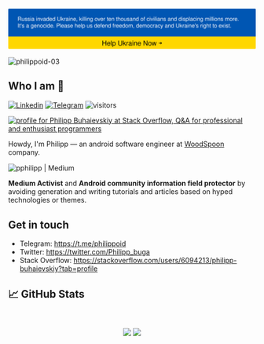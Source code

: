 [![Stand With Ukraine](https://raw.githubusercontent.com/vshymanskyy/StandWithUkraine/main/banner2-direct.svg)](https://vshymanskyy.github.io/StandWithUkraine)

![philippoid-03](https://user-images.githubusercontent.com/9698643/133893071-d58f2848-b915-4a99-967a-8dc045c91a99.png)


## Who I am 🤔

[![Linkedin](https://img.shields.io/badge/-philippdevel-blue?style=flat&logo=Linkedin&logoColor=white&link=https://www.linkedin.com/in/philippdevel/)](https://www.linkedin.com/in/philippdevel/)
[![Telegram](https://img.shields.io/badge/-Philippoid-0088cc?style=flat&logo=Telegram&logoColor=white&link=https://web.telegram.org/#/im?p=@Philippoid)](https://web.telegram.org/#/im?p=@Philippoid)
![visitors](https://visitor-badge.laobi.icu/badge?page_id=pphilipp.pphilipp)

<a href="https://stackoverflow.com/users/6094213/philipp-buhaievskiy">
<img src="https://stackoverflow.com/users/flair/6094213.png?theme=dark" width="208" height="58" alt="profile for Philipp Buhaievskiy at Stack Overflow, Q&amp;A for professional and enthusiast programmers" title="profile for Philipp Buhaievskiy at Stack Overflow, Q&amp;A for professional and enthusiast programmers">
</a>

Howdy, I'm Philipp — an android software engineer at [WoodSpoon](https://www.eatwoodspoon.com) company.

<img align="center" alt="pphilipp | Medium" width="22px" src="https://cdn.jsdelivr.net/npm/simple-icons@v3/icons/medium.svg"/>

**Medium Activist** and **Android community information field protector** by avoiding generation and writing tutorials and articles based on hyped technologies or themes.

## Get in touch

- Telegram: https://t.me/philippoid
- Twitter: https://twitter.com/Philipp_buga
- Stack Overflow: https://stackoverflow.com/users/6094213/philipp-buhaievskiy?tab=profile

## 📈 GitHub Stats

<br>
<p align = "center">
  <img src = "https://github-readme-stats.vercel.app/api?username=pphilipp&show_icons=true&theme=tokyonight&include_all_commits=true&count_private=true&line_height=27">
<img src = "https://github-readme-stats.vercel.app/api/top-langs/?username=pphilipp&hide=TeX,HTML&theme=tokyonight">
</p>
